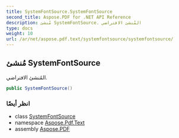 ```yaml
---
title: SystemFontSource.SystemFontSource
second_title: Aspose.PDF for .NET API Reference
description: مُنشئ SystemFontSource. المُنشئ الافتراضي
type: docs
weight: 10
url: /ar/net/aspose.pdf.text/systemfontsource/systemfontsource/
---
```

## مُنشئ SystemFontSource

المُنشئ الافتراضي.

```csharp
public SystemFontSource()
```

### انظر أيضًا

* class [SystemFontSource](../)
* namespace [Aspose.Pdf.Text](../../../aspose.pdf.text/)
* assembly [Aspose.PDF](../../../)